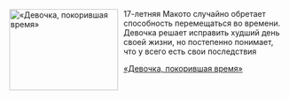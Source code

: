 <!--2025-06-08 23:00:48-->
<div class="yb">
  <div class="rss kino_kino"><a href="https://www.kino-teatr.ru/video/50220/" title="«Девочка, покорившая время»"><img src="https://www.kino-teatr.ru/video/0/2/50220/poster.jpg" width="196" height="147" align="left" hspace="5" style="margin: 0px 10px 0px 5px" alt="«Девочка, покорившая время»"/></a>17-летняя Макото случайно обретает способность перемещаться во времени. Девочка решает исправить худший день своей жизни, но постепенно понимает, что у всего есть свои последствия <p class="titl"><a href="https://www.kino-teatr.ru/video/50220/">«Девочка, покорившая время»</a></p></div>
</div>
